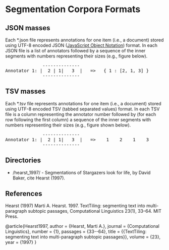 Segmentation Corpora Formats
============================


JSON masses
------------
Each *.json file represents annotations for one item (i.e., a document) stored using UTF-8 encoded JSON ([JavaScript Object Notation](http://www.json.org/)) format.  In each JSON file is a list of annotators followed by a sequence of the inner segments with numbers representing their sizes (e.g., figure below).

<pre>
              --------------
Annotator 1: |  2 | 1|   3  |   =>   { 1 : [2, 1, 3] }
              --------------
</pre>


TSV masses
------------
Each *.tsv file represents annotations for one item (i.e., a document) stored using UTF-8 encoded TSV (tabbed separated values) format.  In each TSV file is a column representing the annotator number followed by (for each row following the first column) a sequence of the inner segments with numbers representing their sizes (e.g., figure shown below).

<pre>
              --------------
Annotator 1: |  2 | 1|   3  |   =>    1    2    1    3
              --------------
</pre>


Directories
-----------
- /hearst_1997/ - Segmentations of Stargazers look for life, by David Baker, cite Hearst (1997).


References
----------

Hearst (1997)   Marti A. Hearst. 1997. TextTiling: segmenting text into multi-paragraph subtopic passages, Computational Linguistics 23(1), 33–64. MIT Press.

@article{Hearst1997,
    author  = {Hearst, Marti A.},
    journal = {Computational Linguistics},
    number  = {1},
    passages = {33--64},
    title   = {{TextTiling: segmenting text into multi-paragraph subtopic passages}},
    volume  = {23},
    year    = {1997}
}